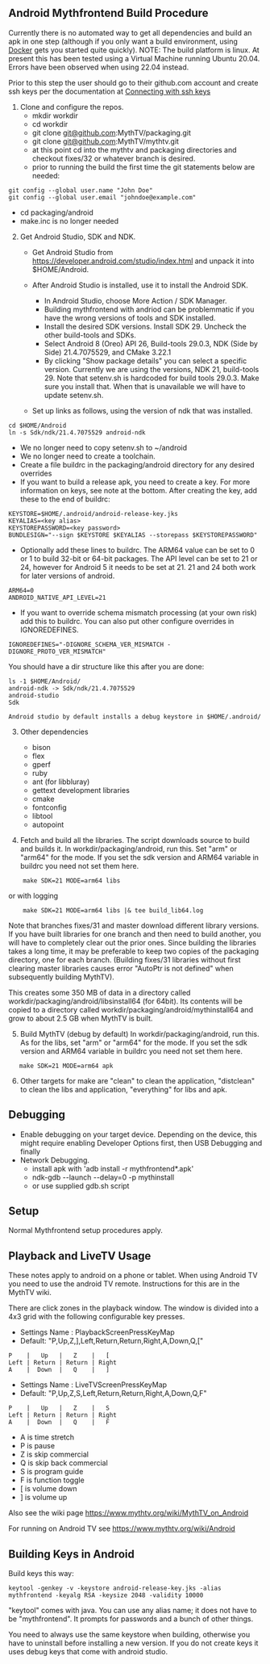 Android Mythfrontend Build Procedure
------------------------------------

Currently there is no automated way to get all dependencies and build an apk in one step (although if you only want a build environment, using [Docker](https://github.com/MythTV/packaging/tree/master/android/docker) gets you started quite quickly).
NOTE: The build platform is linux. At present this has been tested using a Virtual Machine running Ubuntu 20.04. Errors have been observed when using 22.04 instead.

Prior to this step the user should go to their github.com account and create ssh keys per the documentation at [Connecting with ssh keys](https://docs.github.com/en/authentication/connecting-to-github-with-ssh)

1. Clone and configure the repos.
   * mkdir workdir
   * cd workdir
   * git clone git@github.com:MythTV/packaging.git
   * git clone git@github.com:MythTV/mythtv.git
   * at this point cd into the mythtv and packaging directories and checkout fixes/32 or whatever branch is desired.
   * prior to running the build the first time the git statements below are needed:

```
git config --global user.name "John Doe"
git config --global user.email "johndoe@example.com"
```
   * cd packaging/android
   * make.inc is no longer needed

2. Get Android Studio, SDK and NDK.
   * Get Android Studio from https://developer.android.com/studio/index.html
     and unpack it into $HOME/Android.

   * After Android Studio is installed, use it to install the Android SDK.
     * In Android Studio, choose More Action / SDK Manager.
     * Building mythfrontend with andriod can be problemmatic if you have the wrong versions of tools and SDK installed.
     * Install the desired SDK versions.  Install SDK 29. Uncheck the other build-tools and SDKs.
     * Select Android 8 (Oreo) API 26, Build-tools 29.0.3, NDK (Side by Side) 21.4.7075529, and CMake 3.22.1
     * By clicking "Show package details" you can select a specific version. Currently we are using the versions, NDK 21, build-tools 29. Note that setenv.sh is hardcoded for build tools 29.0.3. Make sure you install that. When that is unavailable we will have to update setenv.sh.
   * Set up links as follows, using the version of ndk that was installed.

```
cd $HOME/Android
ln -s Sdk/ndk/21.4.7075529 android-ndk
```

   * We no longer need to copy setenv.sh to ~/android
   * We no longer need to create a toolchain.
   * Create a file buildrc in the packaging/android directory for any desired overrides
   * If you want to build a release apk, you need to create a key. For more information on keys, see note at the bottom. After creating the key, add these to the end of buildrc:

```
KEYSTORE=$HOME/.android/android-release-key.jks
KEYALIAS=<key alias>
KEYSTOREPASSWORD=<key password>
BUNDLESIGN="--sign $KEYSTORE $KEYALIAS --storepass $KEYSTOREPASSWORD"
```

   * Optionally add these lines to buildrc. The ARM64 value can be set to 0 or 1 to build 32-bit or 64-bit packages. The API level can be set to 21 or 24, however for Android 5 it needs to be set at 21. 21 and 24 both work for later versions of android.

```
ARM64=0
ANDROID_NATIVE_API_LEVEL=21
```

   * If you want to override schema mismatch processing (at your own risk)
   add this to buildrc. You can also put other configure overrides in IGNOREDEFINES.

```
IGNOREDEFINES="-DIGNORE_SCHEMA_VER_MISMATCH -DIGNORE_PROTO_VER_MISMATCH"
```

   You should have a dir structure like this after you are done:

```
ls -1 $HOME/Android/
android-ndk -> Sdk/ndk/21.4.7075529
android-studio
Sdk
```

    Android studio by default installs a debug keystore in $HOME/.android/

3. Other dependencies
    * bison
    * flex
    * gperf
    * ruby
    * ant (for libbluray)
    * gettext development libraries
    * cmake
    * fontconfig
    * libtool
    * autopoint

4. Fetch and build all the libraries.
   The script downloads source to build and builds it.
   In workdir/packaging/android, run this. Set "arm" or "arm64" for the mode. If you set the sdk version and ARM64 variable in buildrc you need not set them here.

```
    make SDK=21 MODE=arm64 libs
```

   or with logging

```
    make SDK=21 MODE=arm64 libs |& tee build_lib64.log
```

   Note that branches fixes/31 and master download different library versions. If you have built libraries for one branch and then need to build another, you will have to completely clear out the prior ones. Since building the libraries takes a long time, it may be preferable to keep two copies of the packaging directory, one for each branch. (Building fixes/31 libraries without first clearing master libraries causes error "AutoPtr is not defined" when subsequently building MythTV).

   This creates some 350 MB of data in a directory called
   workdir/packaging/android/libsinstall64 (for 64bit).  Its contents
   will be copied to a directory called
   workdir/packaging/android/mythinstall64 and grow to about 2.5 GB
   when MythTV is built.

5. Build MythTV (debug by default)
   In workdir/packaging/android, run this. As for the libs, set "arm" or "arm64" for the mode. If you set the sdk version and ARM64 variable in buildrc you need not set them here.

```
   make SDK=21 MODE=arm64 apk
```

6. Other targets for make are "clean" to clean the application, "distclean" to clean the libs and application, "everything" for libs and apk.

Debugging
---------

* Enable debugging on your target device.  Depending on the device, this might
  require enabling Developer Options first, then USB Debugging and finally
* Network Debugging.
  * install apk with 'adb install -r mythfrontend*.apk'
  * ndk-gdb --launch --delay=0 -p mythinstall
  * or use supplied gdb.sh script


Setup
-----
Normal Mythfrontend setup procedures apply.

Playback and LiveTV Usage
-------------------------

These notes apply to android on a phone or tablet. When using Android TV you need to use the android TV remote. Instructions for this are in the MythTV wiki.

There are click zones in the playback window. The window is divided into a 4x3 grid with the
following configurable key presses.

* Settings Name : PlaybackScreenPressKeyMap
* Default: "P,Up,Z,],Left,Return,Return,Right,A,Down,Q,["

```
P    |   Up   |   Z    |   [
Left | Return | Return | Right
A    |  Down  |   Q    |   ]
```
* Settings Name : LiveTVScreenPressKeyMap
* Default: "P,Up,Z,S,Left,Return,Return,Right,A,Down,Q,F"

```
P    |   Up   |   Z    |   S
Left | Return | Return | Right
A    |  Down  |   Q    |   F
```

* A is time stretch
* P is pause
* Z is skip commercial
* Q is skip back commercial
* S is program guide
* F is function toggle
* [ is volume down
* ] is volume up

Also see the wiki page https://www.mythtv.org/wiki/MythTV_on_Android

For running on Android TV see https://www.mythtv.org/wiki/Android

Building Keys in Android
------------

Build keys this way:

```
keytool -genkey -v -keystore android-release-key.jks -alias mythfrontend -keyalg RSA -keysize 2048 -validity 10000
```
"keytool" comes with java. You can use any alias name; it does not have to be "mythfrontend".
It prompts for passwords and a bunch of other things.

You need to always use the same keystore when building, otherwise you have to uninstall before installing a new version. If you do not create keys it uses debug keys that come with android studio.

